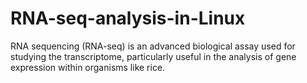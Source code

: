 # RNA-seq-analysis-in-Linux
RNA sequencing (RNA-seq) is an advanced biological assay used for studying the transcriptome, particularly useful in the analysis of gene expression within organisms like rice. 
